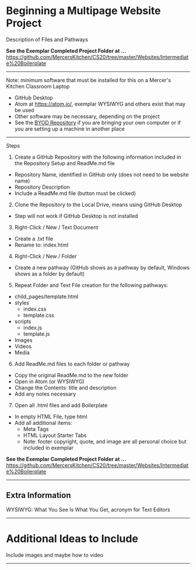 # Beginning a Multipage Website Project
Description of Files and Pathways

**See the Exemplar Completed Project Folder at ...**
https://github.com/MercersKitchen/CS20/tree/master/Websites/Intermediate%20Boilerplate

---

Note: minimum software that must be installed for this on a Mercer's Kitchen Classroom Laptop
- GitHub Desktop
- Atom at https://atom.io/, exemplar WYSIWYG and others exist that may be used
- Other software may be necessary, depending on the project
- See the <a href="https://github.com/MercersKitchen/BYOD">BYOD Repository</a> if you are bringing your own computer or if you are setting up a machine in another place

---

Steps
1. Create a GitHub Repository with the following information included in the Repository Setup and ReadMe.md file
  - Repository Name, identified in GitHub only (does not need to be website name)
  - Repository Description
  - Include a ReadMe.md file (button must be clicked)
2. Clone the Repository to the Local Drive, means using GitHub Desktop
  - Step will not work if GitHub Desktop is not installed
3. Right-Click / New / Text Document
  - Create a .txt file
  - Rename to: index.html
4. Right-Click / New / Folder
  - Create a new pathway (GitHub shows as a pathway by default, Windows shows as a folder by default)
5. Repeat Folder and Text File creation for the following pathways:
  - child_pages/template.html
  - styles
    - index.css
    - template.css
  - scripts
    - index.js
    - template.js
  - Images
  - Videos
  - Media
6. Add ReadMe.md files to each folder or pathway
  - Copy the original ReadMe.md to the new folder
  - Open in Atom (or WYSIWYG)
  - Change the Contents: title and description
  - Add any notes necessary
7. Open all .html files and add Boilerplate
  - In empty HTML File, type html
  - Add all additional items:
    - Meta Tags
    - HTML Layout Starter Tabs
    - Note: footer copyright, quote, and image are all personal choice but included in exemplar

**See the Exemplar Completed Project Folder at ...**
https://github.com/MercersKitchen/CS20/tree/master/Websites/Intermediate%20Boilerplate

---

## Extra Information
WYSIWYG: What You See Is What You Get, acronym for Text Editors

---

# Additional Ideas to Include
Include images and maybe how to video

---
